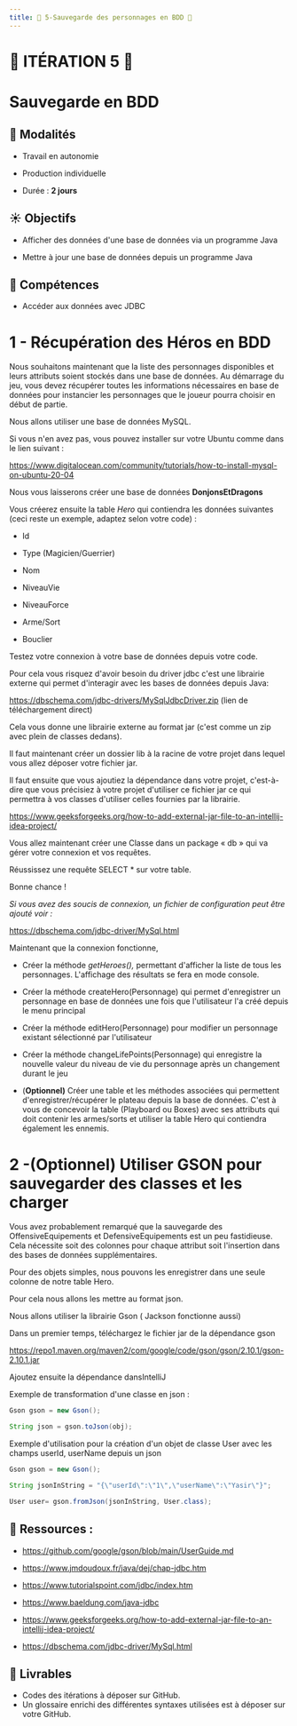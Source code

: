 ```yaml
---
title: 🐉 5-Sauvegarde des personnages en BDD 🐉
---
```


# :dragon: **ITÉRATION 5** :dragon: 

# Sauvegarde en BDD

## :green_book: Modalités

-   Travail en autonomie

-   Production individuelle

-   Durée : **2 jours**

## :sunny: Objectifs

-   Afficher des données d'une base de données via un programme Java

-   Mettre à jour une base de données depuis un programme Java

## :dart: Compétences

-   Accéder aux données avec JDBC

# 1 - Récupération des Héros en BDD

Nous souhaitons maintenant que la liste des personnages disponibles et
leurs attributs soient stockés dans une base de données. Au démarrage du
jeu, vous devez récupérer toutes les informations nécessaires en base de
données pour instancier les personnages que le joueur pourra choisir en
début de partie.

Nous allons utiliser une base de données MySQL.

Si vous n'en avez pas, vous pouvez installer sur votre Ubuntu comme dans
le lien suivant :

<https://www.digitalocean.com/community/tutorials/how-to-install-mysql-on-ubuntu-20-04>

Nous vous laisserons créer une base de données **DonjonsEtDragons**

Vous créerez ensuite la table *Hero* qui contiendra les données suivantes (ceci reste un exemple, adaptez selon votre code) :

-   Id

-   Type (Magicien/Guerrier)

-   Nom

-   NiveauVie

-   NiveauForce

-   Arme/Sort

-   Bouclier

Testez votre connexion à votre base de données depuis votre code.

Pour cela vous risquez d'avoir besoin du driver jdbc c'est une librairie
externe qui permet d'interagir avec les bases de données depuis Java: 

<https://dbschema.com/jdbc-drivers/MySqlJdbcDriver.zip> (lien de
téléchargement direct)

Cela vous donne une librairie externe au format jar (c'est comme un zip
avec plein de classes dedans).

Il faut maintenant créer un dossier lib à la racine de votre projet dans
lequel vous allez déposer votre fichier jar.

Il faut ensuite que vous ajoutiez la dépendance dans votre projet,
c'est-à-dire que vous précisiez à votre projet d'utiliser ce fichier jar
ce qui permettra à vos classes d'utiliser celles fournies par la
librairie.

<https://www.geeksforgeeks.org/how-to-add-external-jar-file-to-an-intellij-idea-project/>

Vous allez maintenant créer une Classe dans un package « db » qui va
gérer votre connexion et vos requêtes.

Réussissez une requête SELECT \* sur votre table.

Bonne chance !

*Si vous avez des soucis de connexion, un fichier de configuration peut
être ajouté voir :*

<https://dbschema.com/jdbc-driver/MySql.html>

Maintenant que la connexion fonctionne,

-   Créer la méthode *getHeroes(),* permettant d'afficher la liste de
    tous les personnages. L'affichage des résultats se fera en mode
    console.

-   Créer la méthode createHero(Personnage) qui permet d'enregistrer un
    personnage en base de données une fois que l'utilisateur l'a créé
    depuis le menu principal

-   Créer la méthode editHero(Personnage) pour modifier un personnage
    existant sélectionné par l'utilisateur

-   Créer la méthode changeLifePoints(Personnage) qui enregistre la
    nouvelle valeur du niveau de vie du personnage après un changement
    durant le jeu

-   (**Optionnel)** Créer une table et les méthodes associées qui
    permettent d'enregistrer/récupérer le plateau depuis la base de
    données. C'est à vous de concevoir la table (Playboard ou Boxes)
    avec ses attributs qui doit contenir les armes/sorts et utiliser la
    table Hero qui contiendra également les ennemis.

# 2 -(Optionnel) Utiliser GSON pour sauvegarder des classes et les charger

Vous avez probablement remarqué que la sauvegarde des
OffensiveEquipements et DefensiveEquipements est un peu fastidieuse.
Cela nécessite soit des colonnes pour chaque attribut soit l'insertion
dans des bases de données supplémentaires.

Pour des objets simples, nous pouvons les enregistrer dans une seule
colonne de notre table Hero.

Pour cela nous allons les mettre au format json.

Nous allons utiliser la librairie Gson ( Jackson fonctionne aussi)

Dans un premier temps, téléchargez le fichier jar de la dépendance gson

<https://repo1.maven.org/maven2/com/google/code/gson/gson/2.10.1/gson-2.10.1.jar>

Ajoutez ensuite la dépendance dansIntelliJ

Exemple de transformation d'une classe en json :

```java
Gson gson = new Gson();

String json = gson.toJson(obj);
```

Exemple d'utilisation pour la création d'un objet de classe User avec
les champs userId, userName depuis un json
```java
Gson gson = new Gson();

String jsonInString = "{\"userId\":\"1\",\"userName\":\"Yasir\"}";

User user= gson.fromJson(jsonInString, User.class);
```

## :mag_right: Ressources :

- <https://github.com/google/gson/blob/main/UserGuide.md>

-   <https://www.jmdoudoux.fr/java/dej/chap-jdbc.htm>

-   <https://www.tutorialspoint.com/jdbc/index.htm>

-   <https://www.baeldung.com/java-jdbc>

-   <https://www.geeksforgeeks.org/how-to-add-external-jar-file-to-an-intellij-idea-project/>

-   <https://dbschema.com/jdbc-driver/MySql.html>

## :gift: Livrables
- Codes des itérations à déposer sur GitHub.
- Un glossaire enrichi des différentes syntaxes utilisées est à déposer sur votre GitHub.

